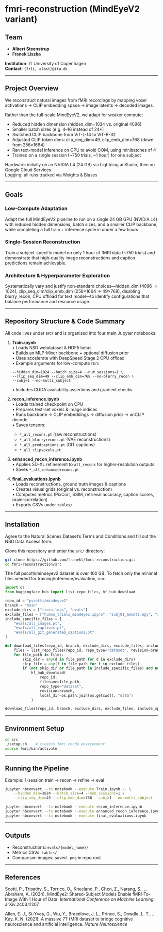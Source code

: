 # fmri-reconstruction (MindEyeV2 variant)

## Team

- **Albert Steenstrup**  
- **Franek Liszka**   

**Institution**: IT University of Copenhagen  
**Contact**: `{frli, albst}@itu.dk`

---

## Project Overview
We reconstruct natural images from fMRI recordings by mapping voxel activations → CLIP embedding space → image latents → decoded images.

Rather than the full-scale MindEyeV2, we adapt for weaker compute:
- Reduced hidden dimension (hidden_dim=1024 vs. original 4096)  
- Smaller batch sizes (e.g. 4–16 instead of 24+)  
- Switched CLIP backbone from ViT-L-14 to ViT-B-32  
- Adjusted CLIP token dims: clip_seq_dim=49, clip_emb_dim=768 (down from 256×1664)  
- Ran text-model inference on CPU to avoid OOM, using minibatches of 4  
- Trained on a single session (~750 trials, ~1 hour) for one subject  

Hardware: initially on an NVIDIA L4 (24 GB) via Lightning.ai Studio, then on Google Cloud Services  
Logging: all runs tracked via Weights & Biases

---

## Goals

### Low-Compute Adaptation
Adapt the full MindEyeV2 pipeline to run on a single 24 GB GPU (NVIDIA L4) with reduced hidden dimensions, batch sizes, and a smaller CLIP backbone, while completing a full train + inference cycle in under a few hours.

### Single-Session Reconstruction
Train a subject-specific model on only 1 hour of fMRI data (~750 trials) and demonstrate that high-quality image reconstructions and caption predictions remain achievable.

### Architecture & Hyperparameter Exploration
Systematically vary and justify non-standard choices—hidden_dim (4096 → 1024), clip_seq_dim/clip_emb_dim (256×1664 → 49×768), disabling blurry_recon, CPU offload for text model—to identify configurations that balance performance and resource usage.

---

## Repository Structure & Code Summary

All code lives under src/ and is organized into four main Jupyter notebooks:

1. **Train.ipynb**  
   • Loads NSD webdataset & HDF5 betas  
   • Builds an MLP-Mixer backbone + optional diffusion prior  
   • Uses accelerate with DeepSpeed Stage 2 CPU offload  
   • Example arguments for low-compute run:  
     ```
     --hidden_dim=1024 --batch_size=4 --num_sessions=1 \
     --clip_seq_dim=49 --clip_emb_dim=768 --no-blurry_recon \
     --subj=1 --no-multi_subject
     ```  
   • Includes CUDA availability assertions and gradient checks  

2. **recon_inference.ipynb**  
   • Loads trained checkpoint on CPU  
   • Prepares test-set voxels & image indices  
   • Runs backbone → CLIP embeddings → diffusion prior → unCLIP decode  
   • Saves tensors:  
     - `*_all_recons.pt` (raw reconstructions)  
     - `*_all_blurryrecons.pt` (VAE reconstructions)  
     - `*_all_predcaptions.pt` (GIT captions)  
     - `*_all_clipvoxels.pt`  

3. **enhanced_recon_inference.ipynb**  
   • Applies SD-XL refinement to `all_recons` for higher-resolution outputs  
   • Saves `*_all_enhancedrecons.pt`  

4. **final_evaluations.ipynb**  
   • Loads reconstructions, ground truth images & captions  
   • Creates visual grids (original vs. reconstruction)  
   • Computes metrics (PixCorr, SSIM, retrieval accuracy, caption scores, brain-correlation)  
   • Exports CSVs under `tables/`  

---

## Installation

Agree to the Natural Scenes Dataset’s Terms and Conditions and fill out the NSD Data Access form.

Clone this repository and enter the `src/` directory:
```bash
git clone https://github.com/franekl/fmri-reconstruction.git
cd fmri-reconstruction/src
```

The full pscotti/mindeyev2 dataset is over 100 GB. To fetch only the minimal files needed for training/inference/evaluation, run:
```python
import os
from huggingface_hub import list_repo_files, hf_hub_download

repo_id = "pscotti/mindeyev2"
branch = "main"
exclude_dirs = ["train_logs", "evals"]
exclude_files = ["human_trials_mindeye2.ipynb", "subj01_annots.npy", "shared1000.npy"]
include_specific_files = [
    "evals/all_images.pt",
    "evals/all_captions.pt",
    "evals/all_git_generated_captions.pt"
]

def download_files(repo_id, branch, exclude_dirs, exclude_files, include_specific_files):
    files = list_repo_files(repo_id, repo_type="dataset", revision=branch)
    for file_path in files:
        skip_dir = any(d in file_path for d in exclude_dirs)
        skip_file = any(f in file_path for f in exclude_files)
        if (not skip_dir or file_path in include_specific_files) and not skip_file:
            hf_hub_download(
                repo_id,
                filename=file_path,
                repo_type="dataset",
                revision=branch,
                local_dir=os.path.join(os.getcwd(), "data")
            )

download_files(repo_id, branch, exclude_dirs, exclude_files, include_specific_files)
```

---

## Environment Setup

```bash
cd src
./setup.sh    # creates fmri conda environment
source fmri/bin/activate
```

---

## Running the Pipeline

Example: 1-session train → recon → refine → eval

```bash
jupyter nbconvert --to notebook --execute Train.ipynb -- \
    --hidden_dim=1024 --batch_size=4 --num_sessions=1 \
    --clip_seq_dim=49 --clip_emb_dim=768 --subj=1 --no-multi_subject

jupyter nbconvert --to notebook --execute recon_inference.ipynb
jupyter nbconvert --to notebook --execute enhanced_recon_inference.ipynb
jupyter nbconvert --to notebook --execute final_evaluations.ipynb
```

---

## Outputs

- Reconstructions: `evals/{model_name}/`  
- Metrics CSVs: `tables/`  
- Comparison images: saved `.png` in repo root  

---

## References

Scotti, P., Tripathy, S., Torrico, O., Kneeland, P., Chen, Z., Narang, S., … Abraham, A. (2024). MindEye2: Shared-Subject Models Enable fMRI-To-Image With 1 Hour of Data. *International Conference on Machine Learning*. arXiv:2403.11207

Allen, E. J., St-Yves, G., Wu, Y., Breedlove, J. L., Prince, S., Dowdle, L. T., … Kay, K. N. (2021). A massive 7T fMRI dataset to bridge cognitive neuroscience and artificial intelligence. *Nature Neuroscience*  
